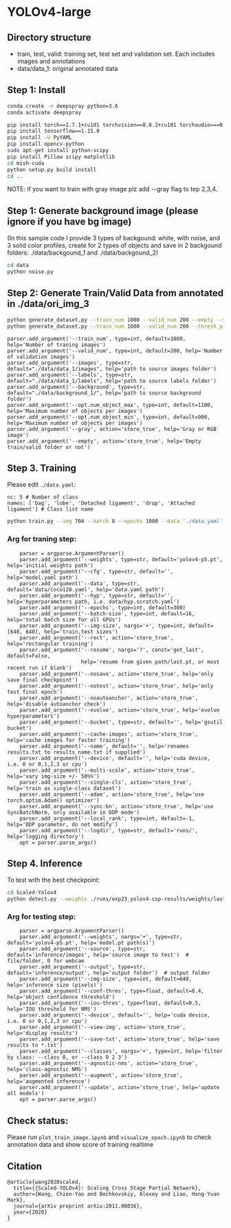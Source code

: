 # YOLOv4-large

## Directory structure
- train, test, valid: training set, test set and validation set. Each includes images and annotations
- data/data_1: original annotated data

## Step 1: Install

```bash
conda create -n deepspray python=3.6
conda activate deepspray
```

```bash
pip install torch==1.7.1+cu101 torchvision==0.8.2+cu101 torchaudio===0.7.2 -f https://download.pytorch.org/whl/torch_stable.html
pip install tensorflow==1.15.0
pip install -U PyYAML
pip install opencv-python
sudo apt-get install python-scipy
pip install Pillow scipy matplotlib
cd mish-cuda
python setup.py build install
cd ..
```

NOTE: if you want to train with gray image plz add --gray flag to tep 2,3,4.

## Step 1: Generate background image (please ignore if you have bg image)
(In this sample code I provide 3 types of backgound: white, with noise, and 3 solid color profiles, create for 2 types of objects and save in 2 backgound folders: ./data/backgound_1 and ./data/backgound_2)

```bash
cd data
python noise.py
```

## Step 2: Generate Train/Valid Data from annotated in ./data/ori_img_3

```bash
python generate_dataset.py --train_num 1000 --valid_num 200 --empty --source "./data/data_1" --background "./data/background_1/"
python generate_dataset.py --train_num 1000 --valid_num 200 --thresh_pixel 430 --source "./data/data_2" --background "./data/background_2/" 
```

```
parser.add_argument('--train_num', type=int, default=1000, help='Number of traning images')
parser.add_argument('--valid_num', type=int, default=200, help='Number of validation images')
parser.add_argument('--images', type=str, default="./data/data_1/images", help='path to source images folder')
parser.add_argument('--labels', type=str, default="./data/data_1/labels", help='path to source labels folder')
parser.add_argument('--background', type=str, default="./data/background_1/", help='path to source background folder')
parser.add_argument('--opt.num_object_max', type=int, default=1100, help='Maximum number of objects per images')
parser.add_argument('--opt.num_object_min', type=int, default=900, help='Maximum number of objects per images')
parser.add_argument('--gray', action='store_true', help='Gray or RGB image')
parser.add_argument('--empty', action='store_true', help='Empty train/valid folder or not')
```

## Step 3. Training

Please edit `./data.yaml`:
```
nc: 5 # Number of class
names: ['bag', 'lobe', 'Detached ligament', 'drop', 'Attached ligament'] # Class list name
```

```bash
python train.py --img 704 --batch 8 --epochs 1000 --data './data.yaml' --cfg ./models/yolov4-csp.yaml --weights '' --name yolov4-csp-results --cache
```

### Arg for traning step:
```
    parser = argparse.ArgumentParser()
    parser.add_argument('--weights', type=str, default='yolov4-p5.pt', help='initial weights path')
    parser.add_argument('--cfg', type=str, default='', help='model.yaml path')
    parser.add_argument('--data', type=str, default='data/coco128.yaml', help='data.yaml path')
    parser.add_argument('--hyp', type=str, default='', help='hyperparameters path, i.e. data/hyp.scratch.yaml')
    parser.add_argument('--epochs', type=int, default=300)
    parser.add_argument('--batch-size', type=int, default=16, help='total batch size for all GPUs')
    parser.add_argument('--img-size', nargs='+', type=int, default=[640, 640], help='train,test sizes')
    parser.add_argument('--rect', action='store_true', help='rectangular training')
    parser.add_argument('--resume', nargs='?', const='get_last', default=False,
                        help='resume from given path/last.pt, or most recent run if blank')
    parser.add_argument('--nosave', action='store_true', help='only save final checkpoint')
    parser.add_argument('--notest', action='store_true', help='only test final epoch')
    parser.add_argument('--noautoanchor', action='store_true', help='disable autoanchor check')
    parser.add_argument('--evolve', action='store_true', help='evolve hyperparameters')
    parser.add_argument('--bucket', type=str, default='', help='gsutil bucket')
    parser.add_argument('--cache-images', action='store_true', help='cache images for faster training')
    parser.add_argument('--name', default='', help='renames results.txt to results_name.txt if supplied')
    parser.add_argument('--device', default='', help='cuda device, i.e. 0 or 0,1,2,3 or cpu')
    parser.add_argument('--multi-scale', action='store_true', help='vary img-size +/- 50%%')
    parser.add_argument('--single-cls', action='store_true', help='train as single-class dataset')
    parser.add_argument('--adam', action='store_true', help='use torch.optim.Adam() optimizer')
    parser.add_argument('--sync-bn', action='store_true', help='use SyncBatchNorm, only available in DDP mode')
    parser.add_argument('--local_rank', type=int, default=-1, help='DDP parameter, do not modify')
    parser.add_argument('--logdir', type=str, default='runs/', help='logging directory')
    opt = parser.parse_args()
```

## Step 4. Inference

To test with the best checkpoint:
```bash
cd Scaled-Yolov4
python detect.py --weights ./runs/exp23_yolov4-csp-results/weights/last.pt --img 720 --conf 0.3 --source ../test/images
```

### Arg for testing step:

```
    parser = argparse.ArgumentParser()
    parser.add_argument('--weights', nargs='+', type=str, default='yolov4-p5.pt', help='model.pt path(s)')
    parser.add_argument('--source', type=str, default='inference/images', help='source image to test')  # file/folder, 0 for webcam
    parser.add_argument('--output', type=str, default='inference/output', help='output folder')  # output folder
    parser.add_argument('--img-size', type=int, default=640, help='inference size (pixels)')
    parser.add_argument('--conf-thres', type=float, default=0.4, help='object confidence threshold')
    parser.add_argument('--iou-thres', type=float, default=0.5, help='IOU threshold for NMS')
    parser.add_argument('--device', default='', help='cuda device, i.e. 0 or 0,1,2,3 or cpu')
    parser.add_argument('--view-img', action='store_true', help='display results')
    parser.add_argument('--save-txt', action='store_true', help='save results to *.txt')
    parser.add_argument('--classes', nargs='+', type=int, help='filter by class: --class 0, or --class 0 2 3')
    parser.add_argument('--agnostic-nms', action='store_true', help='class-agnostic NMS')
    parser.add_argument('--augment', action='store_true', help='augmented inference')
    parser.add_argument('--update', action='store_true', help='update all models')
    opt = parser.parse_args()
```

## Check status:

Please run `plot_train_image.ipynb` and `visualize_epoch.ipynb` to check annotation data and show score of training realtime

## Citation

```
@article{wang2020scaled,
  title={{Scaled-YOLOv4}: Scaling Cross Stage Partial Network},
  author={Wang, Chien-Yao and Bochkovskiy, Alexey and Liao, Hong-Yuan Mark},
  journal={arXiv preprint arXiv:2011.08036},
  year={2020}
}
```
